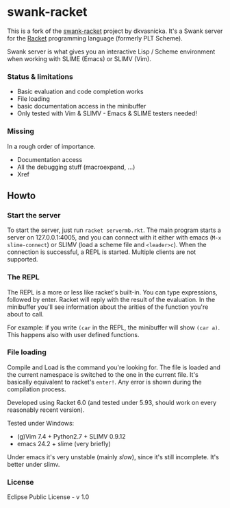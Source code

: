 swank-racket
============

This is a fork of the
[swank-racket](https://github.com/dkvasnicka/swank-racket) project by
dkvasnicka.
It's a Swank server for the [Racket](http://racket-lang.org) programming
language (formerly PLT Scheme).

Swank server is what gives you an interactive Lisp / Scheme environment when
working with SLIME (Emacs) or SLIMV (Vim).

### Status & limitations

- Basic evaluation and code completion works
- File loading
- basic documentation access in the minibuffer
- Only tested with Vim & SLIMV - Emacs & SLIME testers needed!

### Missing
In a rough order of importance.

- Documentation access
- All the debugging stuff (macroexpand, ...)
- Xref

## Howto

### Start the server
To start the server, just run `racket servermb.rkt`. The main program starts a
server on 127.0.0.1:4005, and you can connect with it either with emacs (`M-x
slime-connect`) or SLIMV (load a scheme file and `<leader>c`).
When the connection is successful, a REPL is started.
Multiple clients are not supported.

### The REPL
The REPL is a more or less like racket's built-in. You can type expressions,
followed by enter. Racket will reply with the result of the evaluation.
In the minibuffer you'll see information about the arities of the function
you're about to call. 

For example: if you write `(car` in the REPL, the minibuffer will show `(car
a)`. This happens also with user defined functions.

### File loading
Compile and Load is the command you're looking for. The file is loaded and the
current namespace is switched to the one in the current file. It's basically
equivalent to racket's `enter!`. Any error is shown during the compilation
process.

Developed using Racket 6.0 (and tested under 5.93, should work on every
reasonably recent version). 

Tested under Windows:
* (g)Vim 7.4 + Python2.7 + SLIMV 0.9.12
* emacs 24.2 + slime (very briefly)

Under emacs it's very unstable (mainly *slow*), since it's still incomplete. It's better under slimv.

### License

Eclipse Public License - v 1.0
